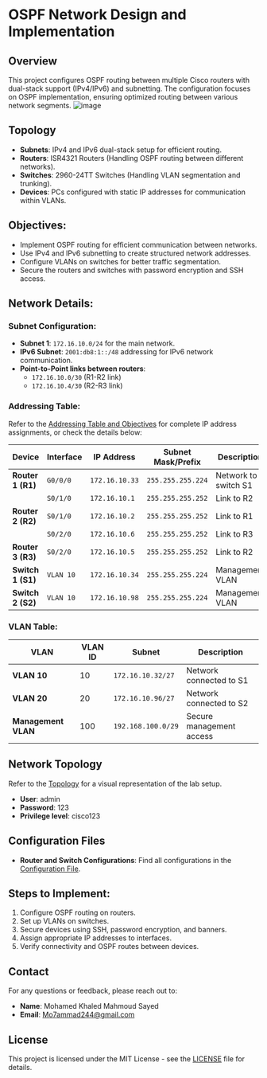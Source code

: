 # OSPF Network Design and Implementation

## Overview
This project configures OSPF routing between multiple Cisco routers with dual-stack support (IPv4/IPv6) and subnetting. The configuration focuses on OSPF implementation, ensuring optimized routing between various network segments.
![image](https://github.com/user-attachments/assets/cb955442-3475-4870-b721-d6d1194b49fe)


## Topology
- **Subnets**: IPv4 and IPv6 dual-stack setup for efficient routing.
- **Routers**: ISR4321 Routers (Handling OSPF routing between different networks).
- **Switches**: 2960-24TT Switches (Handling VLAN segmentation and trunking).
- **Devices**: PCs configured with static IP addresses for communication within VLANs.

## Objectives:
- Implement OSPF routing for efficient communication between networks.
- Use IPv4 and IPv6 subnetting to create structured network addresses.
- Configure VLANs on switches for better traffic segmentation.
- Secure the routers and switches with password encryption and SSH access.

## Network Details:
### Subnet Configuration:
- **Subnet 1**: `172.16.10.0/24` for the main network.
- **IPv6 Subnet**: `2001:db8:1::/48` addressing for IPv6 network communication.
- **Point-to-Point links between routers**:
  - `172.16.10.0/30` (R1-R2 link)
  - `172.16.10.4/30` (R2-R3 link)

### Addressing Table:
Refer to the [Addressing Table and Objectives](OSPF%20in%20Action-Network%20Build.pdf) for complete IP address assignments, or check the details below:

| **Device**        | **Interface**       | **IP Address**          | **Subnet Mask/Prefix** | **Description**              |
|-------------------|---------------------|------------------------|-----------------------|-----------------------------|
| **Router 1 (R1)** | `G0/0/0`            | `172.16.10.33`         | `255.255.255.224`     | Network to switch S1        |
|                   | `S0/1/0`            | `172.16.10.1`          | `255.255.255.252`     | Link to R2                  |
| **Router 2 (R2)** | `S0/1/0`            | `172.16.10.2`          | `255.255.255.252`     | Link to R1                  |
|                   | `S0/2/0`            | `172.16.10.6`          | `255.255.255.252`     | Link to R3                  |
| **Router 3 (R3)** | `S0/2/0`            | `172.16.10.5`          | `255.255.255.252`     | Link to R2                  |
| **Switch 1 (S1)** | `VLAN 10`           | `172.16.10.34`         | `255.255.255.224`     | Management VLAN             |
| **Switch 2 (S2)** | `VLAN 10`           | `172.16.10.98`         | `255.255.255.224`     | Management VLAN             |

### VLAN Table:
| **VLAN**      | **VLAN ID** | **Subnet**           | **Description**         |
|---------------|-------------|---------------------|-------------------------|
| **VLAN 10**   | 10          | `172.16.10.32/27`   | Network connected to S1 |
| **VLAN 20**   | 20          | `172.16.10.96/27`   | Network connected to S2 |
| **Management VLAN** | 100   | `192.168.100.0/29`  | Secure management access|

## Network Topology
Refer to the [Topology](OSPF%20in%20Action-Network%20Build.pkt) for a visual representation of the lab setup.
- **User**: admin
- **Password**: 123
- **Privilege level**: cisco123

## Configuration Files
- **Router and Switch Configurations**: Find all configurations in the [Configuration File](Configuration%20File.txt).

## Steps to Implement:
1. Configure OSPF routing on routers.
2. Set up VLANs on switches.
3. Secure devices using SSH, password encryption, and banners.
4. Assign appropriate IP addresses to interfaces.
5. Verify connectivity and OSPF routes between devices.

## Contact
For any questions or feedback, please reach out to:
- **Name**: Mohamed Khaled Mahmoud Sayed
- **Email**: Mo7ammad244@gmail.com

## License
This project is licensed under the MIT License - see the [LICENSE](LICENSE) file for details.
